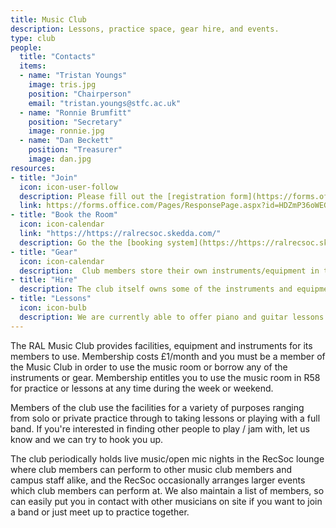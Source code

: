 ```yaml
---
title: Music Club
description: Lessons, practice space, gear hire, and events.
type: club
people:
  title: "Contacts"
  items:
  - name: "Tristan Youngs"
    image: tris.jpg
    position: "Chairperson"
    email: "tristan.youngs@stfc.ac.uk"
  - name: "Ronnie Brumfitt"
    position: "Secretary"
    image: ronnie.jpg
  - name: "Dan Beckett"
    position: "Treasurer"
    image: dan.jpg
resources:
- title: "Join"
  icon: icon-user-follow
  description: Please fill out the [registration form](https://forms.office.com/Pages/ResponsePage.aspx?id=HDZmP36oWEGPYZnoLbPKyA_pNqwwM-xEi5PZzLTPq4FUOUpST1pGRTJITE5LRVpTNUNNTkhPWDhIRCQlQCN0PWcu) to start the ball rolling. For informal enquiry contact one of the representatives listed above.
  link: https://forms.office.com/Pages/ResponsePage.aspx?id=HDZmP36oWEGPYZnoLbPKyA_pNqwwM-xEi5PZzLTPq4FUOUpST1pGRTJITE5LRVpTNUNNTkhPWDhIRCQlQCN0PWcu
- title: "Book the Room"
  icon: icon-calendar
  link: "https://https://ralrecsoc.skedda.com/"
  description: Go the the [booking system](https://https://ralrecsoc.skedda.com/"). The booking system requires registration - a link to do so will have been sent when you joined the club.
- title: "Gear"
  icon: icon-calendar
  description:  Club members store their own instruments/equipment in the Music Room, and as a common courtesy you should seek the permission of the owner before using their gear. Please get in touch with the club chair if you want to locate the owner of a particular piece of equipment. Equally, if you want to leave a piece of your gear in the room long-term then you must get in touch with the club secretary to let them know it's there, as well as its value, otherwise it will not be covered by our insurance.
- title: "Hire"
  description: The club itself owns some of the instruments and equipment in the room, and which is listed below. This is for general use *within the room* only, but if you have an external gig or function and want to borrow some equipment, please contact the club reps.
- title: "Lessons"
  icon: icon-bulb
  description: We are currently able to offer piano and guitar lessons on site with professional teachers. Please contact the team for more information.
---
```


The RAL Music Club provides facilities, equipment and instruments for its members to use. Membership costs £1/month and you must be a member of the Music Club in order to use the music room or borrow any of the instruments or gear. Membership entitles you to use the music room in R58 for practice or lessons at any time during the week or weekend.

Members of the club use the facilities for a variety of purposes ranging from solo or private practice through to taking lessons or playing with a full band. If you're interested in finding other people to play / jam with, let us know and we can try to hook you up.

The club periodically holds live music/open mic nights in the RecSoc lounge where club members can perform to other music club members and campus staff alike, and the RecSoc occasionally arranges larger events which club members can perform at.  We also maintain a list of members, so can easily put you in contact with other musicians on site if you want to join a band or just meet up to practice together.
